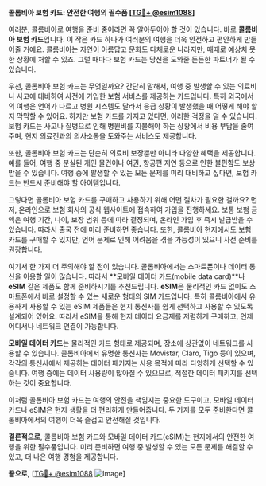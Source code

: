 **콜롬비아 보험 카드: 안전한 여행의 필수품 [[TG💪+ @esim1088](https://t.me/s/esim1088)]**

여러분, 콜롬비아로 여행을 준비 중이라면 꼭 알아두어야 할 것이 있습니다. 바로 **콜롬비아 보험 카드**입니다. 이 작은 카드 하나가 여러분의 여행을 더욱 안전하고 편안하게 만들어줄 거예요. 콜롬비아는 자연이 아름답고 문화도 다채로운 나라지만, 때때로 예상치 못한 상황에 처할 수 있죠. 그럴 때마다 보험 카드는 당신을 도와줄 든든한 파트너가 될 수 있습니다.

우선, 콜롬비아 보험 카드는 무엇일까요? 간단히 말해서, 여행 중 발생할 수 있는 의료비나 사고에 대비하여 사전에 가입한 보험 서비스를 제공하는 카드입니다. 특히 외국에서의 여행은 언어가 다르고 병원 시스템도 달라서 응급 상황이 발생했을 때 어떻게 해야 할지 막막할 수 있어요. 하지만 보험 카드를 가지고 있다면, 이러한 걱정을 덜 수 있습니다. 보험 카드는 사고나 질병으로 인해 병원비를 지불해야 하는 상황에서 비용 부담을 줄여주며, 현지 의료진과의 의사소통을 도와주는 서비스도 제공합니다.

또한, 콜롬비아 보험 카드는 단순히 의료비 보장뿐만 아니라 다양한 혜택을 제공합니다. 예를 들어, 여행 중 분실된 개인 물건이나 여권, 항공편 지연 등으로 인한 불편함도 보상받을 수 있습니다. 여행 중에 발생할 수 있는 모든 문제를 미리 대비하고 싶다면, 보험 카드는 반드시 준비해야 할 아이템입니다.

그렇다면 콜롬비아 보험 카드를 구매하고 사용하기 위해 어떤 절차가 필요한 걸까요? 먼저, 온라인으로 보험 회사의 공식 웹사이트에 접속하여 가입을 진행하세요. 보통 보험 금액은 여행 기간, 나이, 보장 범위 등에 따라 결정되며, 온라인 가입 후 즉시 발급받을 수 있습니다. 따라서 출국 전에 미리 준비하면 좋습니다. 또한, 콜롬비아 현지에서도 보험 카드를 구매할 수 있지만, 언어 문제로 인해 어려움을 겪을 가능성이 있으니 사전 준비를 권장합니다.

여기서 한 가지 더 주의해야 할 점이 있습니다. 콜롬비아에서는 스마트폰이나 데이터 통신을 이용할 일이 많습니다. 따라서 **모바일 데이터 카드(mobile data card)**나 **eSIM** 같은 제품도 함께 준비하시기를 추천드립니다. **eSIM**은 물리적인 카드 없이도 스마트폰에서 바로 설정할 수 있는 새로운 형태의 SIM 카드입니다. 특히 콜롬비아에서 유용하게 사용할 수 있는 eSIM 제품들은 현지 통신사를 쉽게 선택하고 사용할 수 있도록 설계되어 있어요. 따라서 eSIM을 통해 현지 데이터 요금제를 저렴하게 구매하고, 언제 어디서나 네트워크 연결이 가능합니다.

**모바일 데이터 카드**는 물리적인 카드 형태로 제공되며, 장소에 상관없이 네트워크를 사용할 수 있습니다. 콜롬비아에서 유명한 통신사는 Movistar, Claro, Tigo 등이 있으며, 각각의 통신사에서 제공하는 데이터 패키지는 사용 목적에 따라 다양하게 선택할 수 있습니다. 여행 중에는 데이터 사용량이 많아질 수 있으므로, 적절한 데이터 패키지를 선택하는 것이 중요합니다.

이처럼 콜롬비아 보험 카드는 여행의 안전을 책임지는 중요한 도구이고, 모바일 데이터 카드나 eSIM은 현지 생활을 더 편리하게 만들어줍니다. 두 가지를 모두 준비한다면 콜롬비아에서의 여행이 더욱 즐겁고 안전해질 것입니다. 

**결론적으로**, 콜롬비아 보험 카드와 모바일 데이터 카드(eSIM)는 현지에서의 안전한 여행을 위한 필수품입니다. 미리 준비하면 여행 중 발생할 수 있는 모든 문제를 해결할 수 있고, 더 나은 여행 경험을 제공합니다. 

**끝으로,** [[TG💪+ @esim1088](https://t.me/s/esim1088) ![Image](https://i.postimg.cc/Y0z9fWf4/image.png)]